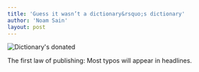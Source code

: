 ```yaml
---
title: 'Guess it wasn’t a dictionary&rsquo;s dictionary'
author: 'Noam Sain'
layout: post
---
```


![Dictionary's donated](/assets/2015-10-dictionaries-donated.png)

The first law of publishing: Most typos will appear in headlines.